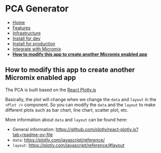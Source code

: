 # PCA Generator

- [Home](/README.md)
- [Features](features.md)
- [Infrastructure](infrastructure.md)
- [Install for dev](install_for_dev.md)
- [Install for production](install_for_production.md)
- [Integrate with Micromix](integrate_with_micromix.md)
- **[How to modify this app to create another Micromix enabled app](how_to_modify_this_app_to_create_another_micromix_enabled_app.md)**

## How to modify this app to create another Micromix enabled app

The PCA is built based on the [React Plotly.js](https://plotly.com/javascript/react/)

Basically, the plot will change when we change the `data` and `layout` in the `<Plot />` component. So you can modify the `data` and the `layout` to make different plots such as bar chart, line chart, scatter plot, etc.

More information about `data` and `layout` can be found here:
- General information: https://github.com/plotly/react-plotly.js?tab=readme-ov-file
- `data`: https://plotly.com/javascript/reference/
- `layout`: https://plotly.com/javascript/reference/#layout

